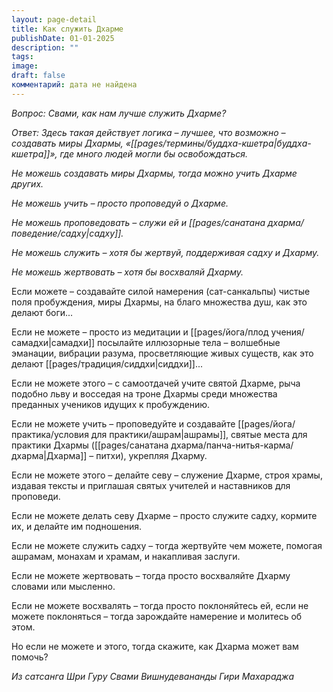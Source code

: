 ```yaml
---
layout: page-detail
title: Как служить Дхарме
publishDate: 01-01-2025
description: ""
tags: 
image: 
draft: false
комментарий: дата не найдена
---
```


_Вопрос: Свами, как нам лучше служить Дхарме?_

_Ответ: Здесь такая действует логика – лучшее, что возможно – создавать миры Дхармы, «[[pages/термины/буддха-кшетра|буддха-кшетра]]», где много людей могли бы освобождаться._ 

_Не можешь создавать миры Дхармы, тогда можно учить Дхарме других._ 

_Не можешь учить – просто проповедуй о Дхарме._ 

_Не можешь проповедовать – служи ей и [[pages/санатана дхарма/поведение/садху|садху]]._ 

_Не можешь служить – хотя бы жертвуй, поддерживая садху и Дхарму._ 

_Не можешь жертвовать – хотя бы восхваляй Дхарму._

Если можете – создавайте силой намерения (сат-санкальпы) чистые поля пробуждения, миры Дхармы, на благо множества душ, как это делают боги...

Если не можете – просто из медитации и [[pages/йога/плод учения/самадхи|самадхи]] посылайте иллюзорные тела – волшебные эманации, вибрации разума, просветляющие живых существ, как это делают [[pages/традиция/сиддхи|сиддхи]]...

Если не можете этого – с самоотдачей учите святой Дхарме, рыча подобно льву и восседая на троне Дхармы среди множества преданных учеников идущих к пробуждению.

Если не можете учить – проповедуйте и создавайте [[pages/йога/практика/условия для практики/ашрам|ашрамы]], святые места для практики Дхармы ([[pages/санатана дхарма/панча-нитья-карма/дхарма|Дхарма]] – питхи), укрепляя Дхарму.

Если не можете этого – делайте севу – служение Дхарме, строя храмы, издавая тексты и приглашая святых учителей и наставников для проповеди.

Если не можете делать севу Дхарме – просто служите садху, кормите их, и делайте им подношения.

Если не можете служить садху – тогда жертвуйте чем можете, помогая ашрамам, монахам и храмам, и накапливая заслуги.

Если не можете жертвовать – тогда просто восхваляйте Дхарму словами или мысленно.

Если не можете восхвалять – тогда просто поклоняйтесь ей, если не можете поклоняться – тогда зарождайте намерение и молитесь об этом. 

Но если не можете и этого, тогда скажите, как Дхарма может вам помочь?

*Из сатсанга Шри Гуру Свами Вишнудевананды Гири Махараджа*

